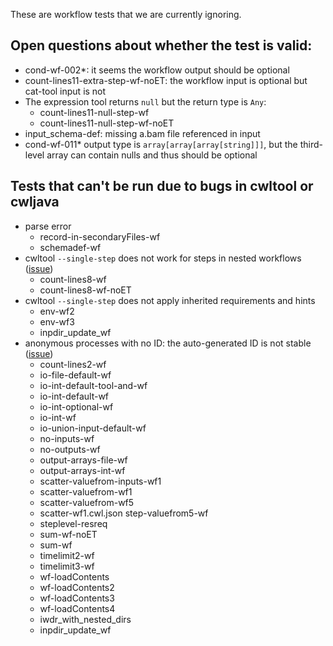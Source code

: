 These are workflow tests that we are currently ignoring.

## Open questions about whether the test is valid:

* cond-wf-002*: it seems the workflow output should be optional
* count-lines11-extra-step-wf-noET: the workflow input is optional but cat-tool input is not
* The expression tool returns `null` but the return type is `Any`:
    * count-lines11-null-step-wf
    * count-lines11-null-step-wf-noET
* input_schema-def: missing a.bam file referenced in input
* cond-wf-011* output type is `array[array[array[string]]]`, but the third-level array can contain nulls and thus should be optional

## Tests that can't be run due to bugs in cwltool or cwljava

* parse error
    * record-in-secondaryFiles-wf
    * schemadef-wf
* cwltool `--single-step` does not work for steps in nested workflows ([issue](https://github.com/common-workflow-language/cwltool/issues/1530))
    * count-lines8-wf
    * count-lines8-wf-noET
* cwltool `--single-step` does not apply inherited requirements and hints
    * env-wf2
    * env-wf3
    * inpdir_update_wf
* anonymous processes with no ID: the auto-generated ID is not stable ([issue](https://github.com/common-workflow-language/cwltool/issues/1520))
    * count-lines2-wf
    * io-file-default-wf
    * io-int-default-tool-and-wf
    * io-int-default-wf
    * io-int-optional-wf
    * io-int-wf
    * io-union-input-default-wf
    * no-inputs-wf
    * no-outputs-wf
    * output-arrays-file-wf
    * output-arrays-int-wf
    * scatter-valuefrom-inputs-wf1
    * scatter-valuefrom-wf1
    * scatter-valuefrom-wf5
    * scatter-wf1.cwl.json step-valuefrom5-wf
    * steplevel-resreq
    * sum-wf-noET
    * sum-wf
    * timelimit2-wf
    * timelimit3-wf
    * wf-loadContents
    * wf-loadContents2
    * wf-loadContents3
    * wf-loadContents4
    * iwdr_with_nested_dirs
    * inpdir_update_wf